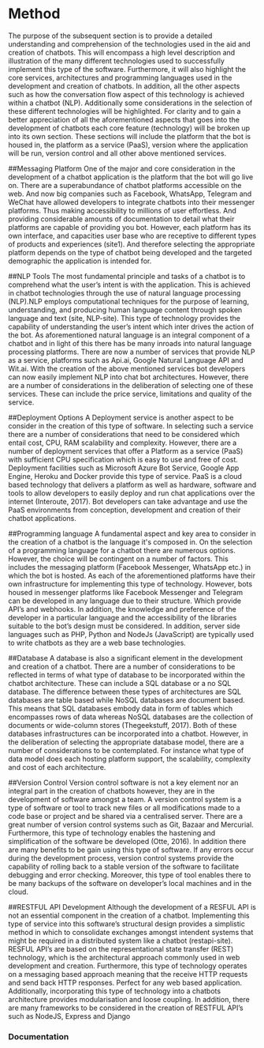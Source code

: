 # Method
The purpose of the subsequent section is to provide a detailed understanding and comprehension of the technologies used in the aid and creation of chatbots. This will encompass a high level description and illustration of the many different technologies used to successfully implement this type of the software. Furthermore, it will also highlight the core services, architectures and programming languages used in the development and creation of chatbots. In addition, all the other aspects such as how the conversation flow aspect of this technology is achieved within a chatbot (NLP). Additionally some considerations in the selection of these different technologies will be highlighted. For clarity and to gain a better appreciation of all the aforementioned aspects that goes into the development of chatbots each core feature (technology) will be broken up into its own section. These sections will include the platform that the bot is housed in, the platform as a service (PaaS), version where the application will be run, version control and all other above mentioned services.

##Messaging Platform
One of the major and core consideration in the development of a chatbot application is the platform that the bot will go live on. There are a superabundance of chatbot platforms accessible on the web. And now big companies such as Facebook, WhatsApp, Telegram and WeChat have allowed developers to integrate chatbots into their messenger platforms. Thus making accessibility to millions of user effortless. And providing considerable amounts of documentation to detail what their platforms are capable of providing you bot.  However, each platform has its own interface, and capacities user base who are receptive to different types of products and experiences (site1). And therefore selecting the appropriate platform depends on the type of chatbot being developed and the targeted demographic the application is intended for. 

##NLP Tools
The most fundamental principle and tasks of a chatbot is to comprehend what the user’s intent is with the application. This is achieved in chatbot technologies through the use of natural language processing (NLP).NLP employs computational techniques for the purpose of learning, understanding, and producing human language content through spoken language and text (site, NLP-site). This type of technology provides the capability of understanding the user’s intent which inter drives the action of the bot. As aforementioned natural language is an integral component of a chatbot and in light of this there has be many inroads into natural language processing platforms. There are now a number of services that provide NLP as a service, platforms such as Api.ai, Google Natural Language API and Wit.ai. With the creation of the above mentioned services bot developers can now easily implement NLP into chat bot architectures. However, there are a number of considerations in the deliberation of selecting one of these services. These can include the price service, limitations and quality of the service.

##Deployment Options
A Deployment service is another aspect to be consider in the creation of this type of software. In selecting such a service there are a number of considerations that need to be considered which entail cost, CPU, RAM scalability and complexity. However, there are a number of deployment services that offer a Platform as a service (PaaS) with sufficient CPU specification which is easy to use and free of cost. Deployment facilities such as Microsoft Azure Bot Service, Google App Engine, Heroku and Docker provide this type of service. PaaS is a cloud based technology that delivers a platform as well as hardware, software and tools to allow developers to easily deploy and run chat applications over the internet (Interoute, 2017). Bot developers can take advantage and use the PaaS environments from conception, development and creation of their chatbot applications.

##Programming language
A fundamental aspect and key area to consider in the creation of a chatbot is the language it's composed in. On the selection of a programming language for a chatbot there are numerous options. However, the choice will be contingent on a number of factors. This includes the messaging platform (Facebook Messenger, WhatsApp etc.) in which the bot is hosted. As each of the aforementioned platforms have their own infrastructure for implementing this type of technology. However, bots housed in messenger platforms like Facebook Messenger and Telegram can be developed in any language due to their structure. Which provide API’s and webhooks. In addition, the knowledge and preference of the developer in a particular language and the accessibility of the libraries suitable to the bot’s design must be considered. In addition, server side languages such as PHP, Python and NodeJs (JavaScript) are typically used to write chatbots as they are a web base technologies.

##Database
A database is also a significant element in the development and creation of a chatbot. There are a number of considerations to be reflected in terms of what type of database to be incorporated within the chatbot architecture. These can include a SQL database or a no SQL database. The difference between these types of architectures are SQL databases are table based while NoSQL databases are document based. This means that SQL databases embody data in form of tables which encompasses rows of data whereas NoSQL databases are the collection of documents or wide-column stores (Thegeekstuff, 2017). Both of these databases infrastructures can be incorporated into a chatbot. However, in the deliberation of selecting the appropriate database model, there are a number of considerations to be contemplated. For instance what type of data model does each hosting platform support, the scalability, complexity and cost of each architecture. 

##Version Control
Version control software is not a key element nor an integral part in the creation of chatbots however, they are in the development of software amongst a team. A version control system is a type of software or tool to track new files or all modifications made to a code base or project and be shared via a centralised server. There are a great number of version control systems such as Git, Bazaar and Mercurial. Furthermore, this type of technology enables the hastening and simplification of the software be developed (Otte, 2016). In addition there are many benefits to be gain using this type of software. If any errors occur during the development process, version control systems provide the capability of rolling back to a stable version of the software to facilitate debugging and error checking. Moreover, this type of tool enables there to be many backups of the software on developer’s local machines and in the cloud.

##RESTFUL API Development
Although the development of a RESFUL API is not an essential component in the creation of a chatbot. Implementing this type of service into this software’s structural design provides a simplistic method in which to consolidate exchanges amongst intendent systems that might be required in a distributed system like a chatbot (restapi-site). RESFUL API’s are based on the representational state transfer (REST) technology, which is the architectural approach commonly used in web development and creation. Furthermore, this type of technology operates on a messaging based approach meaning that the receive HTTP requests and send back HTTP responses. Perfect for any web based application. Additionally, incorporating this type of technology into a chatbots architecture provides modularisation and loose coupling. In addition, there are many frameworks to be considered in the creation of RESTFUL API’s such as NodeJS, Express and Django

### Documentation




